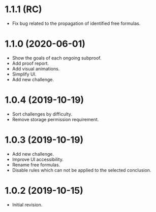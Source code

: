 <!--
	Markdown

	Copyright 2019-2020 Andy Poudret. All rights reserved.
-->

# 1.1.1 (RC)
  - Fix bug related to the propagation of identified free formulas.

# 1.1.0 (2020-06-01)
  - Show the goals of each ongoing subproof.
  - Add proof report.
  - Add visual animations.
  - Simplify UI.
  - Add new challenge.

# 1.0.4 (2019-10-19)
  - Sort challenges by difficulty.
  - Remove storage permission requirement.

# 1.0.3 (2019-10-19)
  - Add new challenge.
  - Improve UI accessibility.
  - Rename free formulas.
  - Disable rules which can not be applied to the selected conclusion.

# 1.0.2 (2019-10-15)
  - Initial revision.
